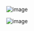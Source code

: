 ![image](https://github.com/user-attachments/assets/37235b8d-186a-41ff-89fe-e29b6b11ca55)

![image](https://github.com/user-attachments/assets/62ff9aae-55ee-4aa1-b5fb-941bf182d544)
